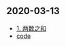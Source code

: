 ## 2020-03-13
-  [1. 两数之和](https://leetcode-cn.com/problems/two-sum/)
- [code](https://github.com/bluetmacc/algorithm/blob/main/leetcode/src/leetcode/Solution_03_14.java)